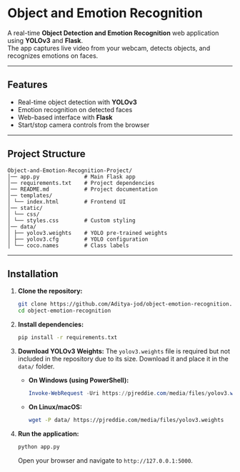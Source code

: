 # Object and Emotion Recognition

A real-time **Object Detection and Emotion Recognition** web application using **YOLOv3** and **Flask**.  
The app captures live video from your webcam, detects objects, and recognizes emotions on faces.

---

## Features
- Real-time object detection with **YOLOv3**
- Emotion recognition on detected faces
- Web-based interface with **Flask**
- Start/stop camera controls from the browser

---

## Project Structure
```
Object-and-Emotion-Recognition-Project/
│── app.py              # Main Flask app
│── requirements.txt    # Project dependencies
│── README.md           # Project documentation
│── templates/
│ └── index.html        # Frontend UI
│── static/
│ └── css/
│ └── styles.css        # Custom styling
│── data/
│ ├── yolov3.weights    # YOLO pre-trained weights
│ ├── yolov3.cfg        # YOLO configuration
│ └── coco.names        # Class labels
```


---

## Installation

1. **Clone the repository:**
   ```bash
   git clone https://github.com/Aditya-jod/object-emotion-recognition.git
   cd object-emotion-recognition
   ```

2. **Install dependencies:**
   ```bash
   pip install -r requirements.txt
   ```

3. **Download YOLOv3 Weights:**
   The `yolov3.weights` file is required but not included in the repository due to its size. Download it and place it in the `data/` folder.

   *   **On Windows (using PowerShell):**
       ```powershell
       Invoke-WebRequest -Uri https://pjreddie.com/media/files/yolov3.weights -OutFile "data\yolov3.weights"
       ```
   *   **On Linux/macOS:**
       ```bash
       wget -P data/ https://pjreddie.com/media/files/yolov3.weights
       ```

4. **Run the application:**
   ```bash
   python app.py
   ```
   Open your browser and navigate to `http://127.0.0.1:5000`.
